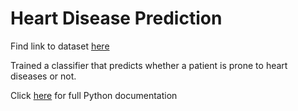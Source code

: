 # Heart Disease Prediction
Find link to dataset [here](https://www.kaggle.com/datasets/utkarshx27/heart-disease-diagnosis-dataset)

Trained a classifier that predicts whether a patient is prone to heart diseases or not.

Click [here](https://github.com/victorsomadina/Health-Analysis-Prediction-on-Heart-Diseases/blob/main/Heart%20Disease.ipynb) for full Python documentation 
